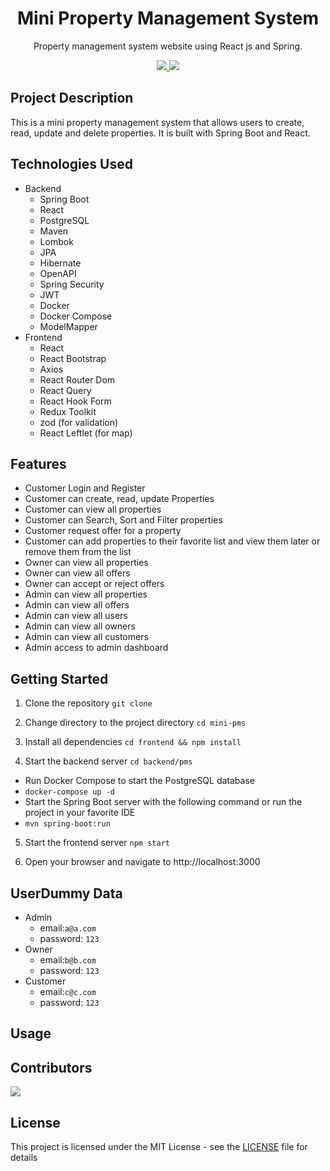<h1 align="center">
 Mini Property Management System
</h1>

[circleci-image]: https://img.shields.io/circleci/build/github/nestjs/nest/master?token=abc123def456
[circleci-url]: https://circleci.com/gh/nestjs/nest

<p align="center">Property management system website using React js and Spring.</p>
<p align="center"> 
  <a href="https://github.com/vicheanath/mini-pms/actions/workflows/test.yml">
    <img src="https://github.com/vicheanath/mini-pms/actions/workflows/test.yml/badge.svg" />
  </a>
  <a href="https://github.com/vicheanath/mini-pms/actions/workflows/build-push-docker.yml">
    <img src="https://github.com/vicheanath/mini-pms/actions/workflows/build-push-docker.yml/badge.svg" />
  </a>
</p>


## Project Description
This is a mini property management system that allows users to create, read, update and delete properties. It is built with Spring Boot and React.


## Technologies Used
- Backend
  - Spring Boot
  - React
  - PostgreSQL
  - Maven
  - Lombok
  - JPA
  - Hibernate
  - OpenAPI
  - Spring Security
  - JWT
  - Docker
  - Docker Compose
  - ModelMapper
- Frontend
  - React
  - React Bootstrap
  - Axios
  - React Router Dom
  - React Query
  - React Hook Form
  - Redux Toolkit
  - zod (for validation)
  - React Leftlet (for map)

## Features

- Customer Login and Register
- Customer can create, read, update Properties
- Customer can view all properties
- Customer can Search, Sort and Filter properties
- Customer request offer for a property
- Customer can add properties to their favorite list and view them later or remove them from the list
- Owner can view all properties
- Owner can view all offers
- Owner can accept or reject offers
- Admin can view all properties
- Admin can view all offers
- Admin can view all users
- Admin can view all owners
- Admin can view all customers
- Admin access to admin dashboard


## Getting Started
1. Clone the repository
`git clone `

2. Change directory to the project directory
`cd mini-pms`

3. Install all dependencies
`cd frontend && npm install`

4. Start the backend server
`cd backend/pms `

 - Run Docker Compose to start the PostgreSQL database
 - `docker-compose up -d`
 - Start the Spring Boot server with the following command or run the project in your favorite IDE
 - `mvn spring-boot:run`

5. Start the frontend server
`npm start`

6. Open your browser and navigate to http://localhost:3000

## UserDummy Data

- Admin
  - email:`a@a.com`
  - password: `123`
- Owner
  - email:`b@b.com`
  - password: `123`
- Customer
  - email:`c@c.com`
  - password: `123`

## Usage

## Contributors

<a href="https://github.com/vicheanath/mini-pms/graphs/contributors">
  <img src="https://contrib.rocks/image?repo=vicheanath/mini-pms" />
</a>

## License
This project is licensed under the MIT License - see the [LICENSE](LICENSE) file for details

